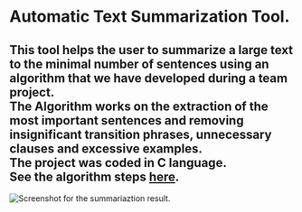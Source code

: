# **Automatic Text Summarization Tool.**
This tool helps the user to summarize a large text to the minimal number of sentences using an algorithm that we have developed
during a team project.<br />
The Algorithm works on the extraction of the most important sentences and removing insignificant transition
phrases, unnecessary clauses and excessive examples.<br />
The project was coded in C language.<br />
**See the algorithm steps [here](https://github.com/YahyaAlaaMassoud/Automatic-Summarization/blob/master/Summarization%20Algorithm.pdf).**
---
![Screenshot for the summariaztion result.](https://github.com/YahyaAlaaMassoud/Automatic-Summarization/blob/master/Screenshots/Test.png "Summarization Result")
